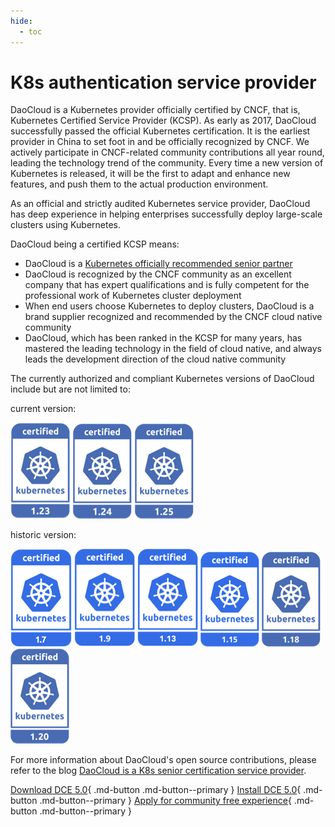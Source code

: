 ```yaml
---
hide:
  - toc
---
```


# K8s authentication service provider

DaoCloud is a Kubernetes provider officially certified by CNCF, that is, Kubernetes Certified Service Provider (KCSP). As early as 2017, DaoCloud successfully passed the official Kubernetes certification. It is the earliest provider in China to set foot in and be officially recognized by CNCF.
We actively participate in CNCF-related community contributions all year round, leading the technology trend of the community. Every time a new version of Kubernetes is released, it will be the first to adapt and enhance new features, and push them to the actual production environment.

As an official and strictly audited Kubernetes service provider, DaoCloud has deep experience in helping enterprises successfully deploy large-scale clusters using Kubernetes.

DaoCloud being a certified KCSP means:

- DaoCloud is a [Kubernetes officially recommended senior partner](https://kubernetes.io/partners/)
- DaoCloud is recognized by the CNCF community as an excellent company that has expert qualifications and is fully competent for the professional work of Kubernetes cluster deployment
- When end users choose Kubernetes to deploy clusters, DaoCloud is a brand supplier recognized and recommended by the CNCF cloud native community
- DaoCloud, which has been ranked in the KCSP for many years, has mastered the leading technology in the field of cloud native, and always leads the development direction of the cloud native community

The currently authorized and compliant Kubernetes versions of DaoCloud include but are not limited to:

current version:

[![1.23](../images/1.23.png)](https://github.com/cncf/k8s-conformance/pull/2072)
[![1.24](../images/1.24.png)](https://github.com/cncf/k8s-conformance/pull/2239)
[![1.25](../images/1.25.png)](https://github.com/cncf/k8s-conformance/pull/2240)

historic version:

[![1.7](../images/1.7.png)](https://github.com/cncf/k8s-conformance/pull/68)
[![1.9](../images/1.9.png)](https://github.com/cncf/k8s-conformance/pull/210)
[![1.13](../images/1.13.png)](https://github.com/cncf/k8s-conformance/pull/418)
[![1.15](../images/1.15.png)](https://github.com/cncf/k8s-conformance/pull/794)
[![1.18](../images/1.18.png)](https://github.com/cncf/k8s-conformance/pull/1144)
[![1.20](../images/1.20.png)](https://github.com/cncf/k8s-conformance/pull/1463)

<!--
Source: https://github.com/cncf/artwork/tree/master/projects/kubernetes/certified-kubernetes
-->

For more information about DaoCloud's open source contributions, please refer to the blog [DaoCloud is a K8s senior certification service provider](../blogs/kcsp.md).

[Download DCE 5.0](../download/dce5.md){ .md-button .md-button--primary }
[Install DCE 5.0](../install/intro.md){ .md-button .md-button--primary }
[Apply for community free experience](license0.md){ .md-button .md-button--primary }